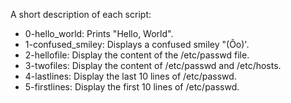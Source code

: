 A short description of each script:
+ 0-hello_world: Prints "Hello, World".
+ 1-confused_smiley: Displays a confused smiley "(Ôo)'.
+ 2-hellofile: Display the content of the /etc/passwd file.
+ 3-twofiles: Display the content of /etc/passwd and /etc/hosts.
+ 4-lastlines: Display the last 10 lines of /etc/passwd.
+ 5-firstlines: Display the first 10 lines of /etc/passwd.

